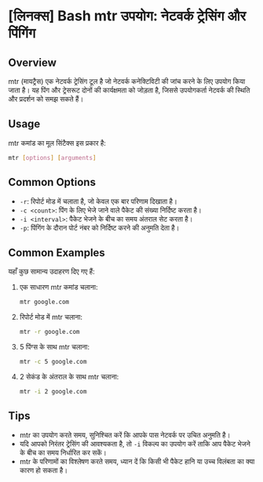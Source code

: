 # [लिनक्स] Bash mtr उपयोग: नेटवर्क ट्रेसिंग और पिंगिंग

## Overview
mtr (मायट्रैस) एक नेटवर्क ट्रेसिंग टूल है जो नेटवर्क कनेक्टिविटी की जांच करने के लिए उपयोग किया जाता है। यह पिंग और ट्रेसरूट दोनों की कार्यक्षमता को जोड़ता है, जिससे उपयोगकर्ता नेटवर्क की स्थिति और प्रदर्शन को समझ सकते हैं।

## Usage
mtr कमांड का मूल सिंटैक्स इस प्रकार है:

```bash
mtr [options] [arguments]
```

## Common Options
- `-r`: रिपोर्ट मोड में चलाता है, जो केवल एक बार परिणाम दिखाता है।
- `-c <count>`: पिंग के लिए भेजे जाने वाले पैकेट की संख्या निर्दिष्ट करता है।
- `-i <interval>`: पैकेट भेजने के बीच का समय अंतराल सेट करता है।
- `-p`: पिंगिंग के दौरान पोर्ट नंबर को निर्दिष्ट करने की अनुमति देता है।

## Common Examples
यहाँ कुछ सामान्य उदाहरण दिए गए हैं:

1. एक साधारण mtr कमांड चलाना:
   ```bash
   mtr google.com
   ```

2. रिपोर्ट मोड में mtr चलाना:
   ```bash
   mtr -r google.com
   ```

3. 5 पिंग्स के साथ mtr चलाना:
   ```bash
   mtr -c 5 google.com
   ```

4. 2 सेकंड के अंतराल के साथ mtr चलाना:
   ```bash
   mtr -i 2 google.com
   ```

## Tips
- mtr का उपयोग करते समय, सुनिश्चित करें कि आपके पास नेटवर्क पर उचित अनुमति है।
- यदि आपको निरंतर ट्रेसिंग की आवश्यकता है, तो `-i` विकल्प का उपयोग करें ताकि आप पैकेट भेजने के बीच का समय निर्धारित कर सकें।
- mtr के परिणामों का विश्लेषण करते समय, ध्यान दें कि किसी भी पैकेट हानि या उच्च विलंबता का क्या कारण हो सकता है।
